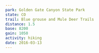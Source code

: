 ```yaml
---
park: Golden Gate Canyon State Park
state: CO
trail: Blue grouse and Mule Deer Trails
distance: 1.5
base: 8200
gain: 1050
activity: hiking
date: 2016-03-13
---
```

